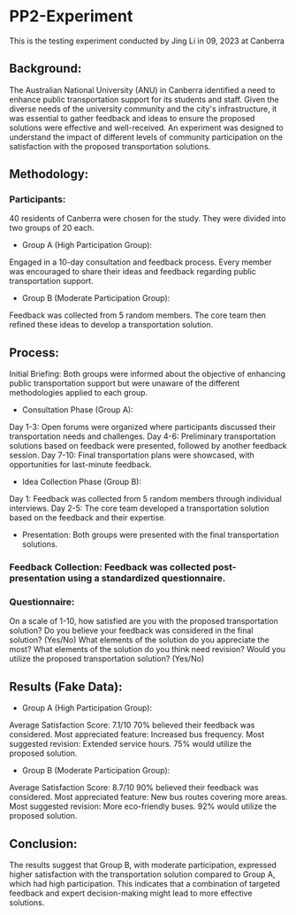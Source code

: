 # PP2-Experiment
This is the testing experiment conducted by Jing Li in 09, 2023 at Canberra

## Background:

The Australian National University (ANU) in Canberra identified a need to enhance public transportation support for its students and staff. Given the diverse needs of the university community and the city's infrastructure, it was essential to gather feedback and ideas to ensure the proposed solutions were effective and well-received. An experiment was designed to understand the impact of different levels of community participation on the satisfaction with the proposed transportation solutions.

## Methodology:

### Participants:

40 residents of Canberra were chosen for the study.
They were divided into two groups of 20 each.
- Group A (High Participation Group):

Engaged in a 10-day consultation and feedback process.
Every member was encouraged to share their ideas and feedback regarding public transportation support.
- Group B (Moderate Participation Group):

Feedback was collected from 5 random members.
The core team then refined these ideas to develop a transportation solution.
## Process:

Initial Briefing: Both groups were informed about the objective of enhancing public transportation support but were unaware of the different methodologies applied to each group.

- Consultation Phase (Group A):

Day 1-3: Open forums were organized where participants discussed their transportation needs and challenges.
Day 4-6: Preliminary transportation solutions based on feedback were presented, followed by another feedback session.
Day 7-10: Final transportation plans were showcased, with opportunities for last-minute feedback.
- Idea Collection Phase (Group B):

Day 1: Feedback was collected from 5 random members through individual interviews.
Day 2-5: The core team developed a transportation solution based on the feedback and their expertise.
- Presentation: Both groups were presented with the final transportation solutions.

### Feedback Collection: Feedback was collected post-presentation using a standardized questionnaire.

### Questionnaire:

On a scale of 1-10, how satisfied are you with the proposed transportation solution?
Do you believe your feedback was considered in the final solution? (Yes/No)
What elements of the solution do you appreciate the most?
What elements of the solution do you think need revision?
Would you utilize the proposed transportation solution? (Yes/No)
## Results (Fake Data):

- Group A (High Participation Group):

Average Satisfaction Score: 7.1/10
70% believed their feedback was considered.
Most appreciated feature: Increased bus frequency.
Most suggested revision: Extended service hours.
75% would utilize the proposed solution.
- Group B (Moderate Participation Group):

Average Satisfaction Score: 8.7/10
90% believed their feedback was considered.
Most appreciated feature: New bus routes covering more areas.
Most suggested revision: More eco-friendly buses.
92% would utilize the proposed solution.
## Conclusion:

The results suggest that Group B, with moderate participation, expressed higher satisfaction with the transportation solution compared to Group A, which had high participation. This indicates that a combination of targeted feedback and expert decision-making might lead to more effective solutions.


